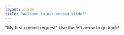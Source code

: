 ```yaml
---
layout: slide
title: "Welcome to our second slide!"
---
```

"My first commit request"
Use the left arrow to go back!
